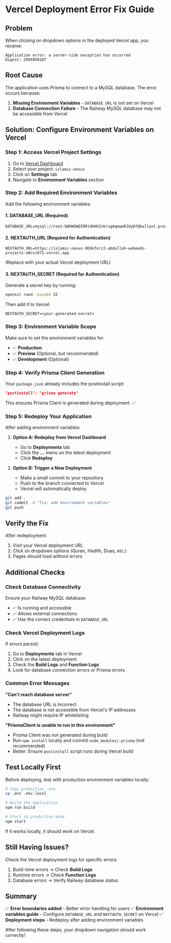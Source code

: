# Vercel Deployment Error Fix Guide

## Problem
When clicking on dropdown options in the deployed Vercel app, you receive:
```
Application error: a server-side exception has occurred
Digest: 2994958187
```

## Root Cause
The application uses Prisma to connect to a MySQL database. The error occurs because:
1. **Missing Environment Variables** - `DATABASE_URL` is not set on Vercel
2. **Database Connection Failure** - The Railway MySQL database may not be accessible from Vercel

## Solution: Configure Environment Variables on Vercel

### Step 1: Access Vercel Project Settings
1. Go to [Vercel Dashboard](https://vercel.com/dashboard)
2. Select your project: `islamic-nexus`
3. Click on **Settings** tab
4. Navigate to **Environment Variables** section

### Step 2: Add Required Environment Variables

Add the following environment variables:

#### 1. DATABASE_URL (Required)
```
DATABASE_URL=mysql://root:bWhWOWQIRRtdbHGInkrugAqmwwRJUyDf@ballast.proxy.rlwy.net:11669/railway
```

#### 2. NEXTAUTH_URL (Required for Authentication)
```
NEXTAUTH_URL=https://islamic-nexus-9b5kforc2-abdullah-waheeds-projects-a8ccc672.vercel.app
```
(Replace with your actual Vercel deployment URL)

#### 3. NEXTAUTH_SECRET (Required for Authentication)
Generate a secret key by running:
```bash
openssl rand -base64 32
```

Then add it to Vercel:
```
NEXTAUTH_SECRET=<your-generated-secret>
```

### Step 3: Environment Variable Scope
Make sure to set the environment variables for:
- ✅ **Production**
- ✅ **Preview** (Optional, but recommended)
- ✅ **Development** (Optional)

### Step 4: Verify Prisma Client Generation

Your `package.json` already includes the postinstall script:
```json
"postinstall": "prisma generate"
```

This ensures Prisma Client is generated during deployment. ✅

### Step 5: Redeploy Your Application

After adding environment variables:

1. **Option A: Redeploy from Vercel Dashboard**
   - Go to **Deployments** tab
   - Click the **...** menu on the latest deployment
   - Click **Redeploy**

2. **Option B: Trigger a New Deployment**
   - Make a small commit to your repository
   - Push to the branch connected to Vercel
   - Vercel will automatically deploy

```bash
git add .
git commit -m "fix: add environment variables"
git push
```

## Verify the Fix

After redeployment:
1. Visit your Vercel deployment URL
2. Click on dropdown options (Quran, Hadith, Duas, etc.)
3. Pages should load without errors

## Additional Checks

### Check Database Connectivity
Ensure your Railway MySQL database:
- ✅ Is running and accessible
- ✅ Allows external connections
- ✅ Has the correct credentials in `DATABASE_URL`

### Check Vercel Deployment Logs
If errors persist:
1. Go to **Deployments** tab in Vercel
2. Click on the latest deployment
3. Check the **Build Logs** and **Function Logs**
4. Look for database connection errors or Prisma errors

### Common Error Messages

**"Can't reach database server"**
- The database URL is incorrect
- The database is not accessible from Vercel's IP addresses
- Railway might require IP whitelisting

**"PrismaClient is unable to run in this environment"**
- Prisma Client was not generated during build
- Run `npm install` locally and commit `node_modules/.prisma` (not recommended)
- Better: Ensure `postinstall` script runs during Vercel build

## Test Locally First

Before deploying, test with production environment variables locally:

```bash
# Copy production .env
cp .env .env.local

# Build the application
npm run build

# Start in production mode
npm start
```

If it works locally, it should work on Vercel.

## Still Having Issues?

Check the Vercel deployment logs for specific errors:
1. Build-time errors → Check **Build Logs**
2. Runtime errors → Check **Function Logs**
3. Database errors → Verify Railway database status

## Summary

✅ **Error boundaries added** - Better error handling for users
✅ **Environment variables guide** - Configure `DATABASE_URL` and `NEXTAUTH_SECRET` on Vercel
✅ **Deployment steps** - Redeploy after adding environment variables

After following these steps, your dropdown navigation should work correctly!
